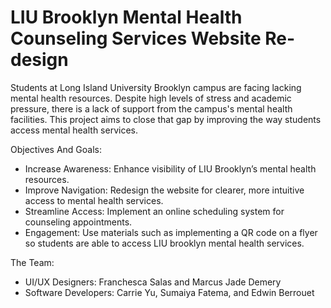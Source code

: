 # LIU Brooklyn Mental Health Counseling Services Website Re-design
Students at Long Island University Brooklyn campus are facing lacking mental health resources. Despite high levels of stress and academic pressure, there is a lack of support from the campus's mental health facilities. This project aims to close that gap by improving the way students access mental health services.

Objectives And Goals:
- Increase Awareness: Enhance visibility of LIU Brooklyn’s mental health resources.
- Improve Navigation: Redesign the website for clearer, more intuitive access to mental health services.
- Streamline Access: Implement an online scheduling system for counseling appointments.
- Engagement: Use materials such as implementing a QR code on a flyer so students are able to access LIU brooklyn mental health services.

The Team:
- UI/UX Designers: Franchesca Salas and Marcus Jade Demery
- Software Developers: Carrie Yu, Sumaiya Fatema, and Edwin Berrouet

